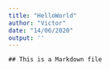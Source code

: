 ```yaml
---
title: "HelloWorld"
author: "Victor"
date: "14/06/2020"
output: ''
---
```


```{r}
## This is a Markdown file
```
